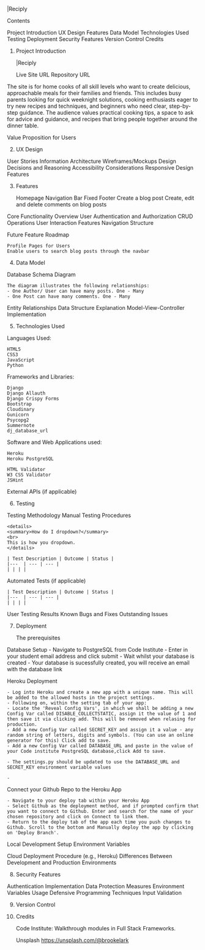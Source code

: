 |Reciply

Contents

Project Introduction
UX Design 
Features
Data Model
Technologies Used
Testing
Deployment
Security Features
Version Control
Credits

1. Project Introduction

    |Reciply

    Live Site URL
    Repository URL

The site is for home cooks of all skill levels who want to create delicious, approachable meals for their families and friends. This includes busy parents looking for quick weeknight solutions, cooking enthusiasts eager to try new recipes and techniques, and beginners who need clear, step-by-step guidance. The audience values practical cooking tips, a space to ask for advice and guidance, and recipes that bring people together around the dinner table.

Value Proposition for Users

2. UX Design

User Stories
Information Architecture
Wireframes/Mockups
Design Decisions and Reasoning
Accessibility Considerations
Responsive Design Features

3. Features

    Homepage
    Navigation Bar
    Fixed Footer
    Create a blog post
    Create, edit and delete comments on blog posts

Core Functionality Overview
User Authentication and Authorization
CRUD Operations
User Interaction Features
Navigation Structure

Future Feature Roadmap

    Profile Pages for Users
    Enable users to search blog posts through the navbar

4. Data Model

Database Schema Diagram

    The diagram illustrates the following relationships: 
    - One Author/ User can have many posts. One - Many
    - One Post can have many comments. One - Many
Entity Relationships
Data Structure Explanation
Model-View-Controller Implementation

5. Technologies Used

Languages Used:

    HTML5
    CSS3
    JavaScript
    Python

Frameworks and Libraries:

    Django
    Django Allauth
    Django Crispy Forms
    Bootstrap
    Cloudinary
    Gunicorn
    Psycopg2
    Summernote
    dj_database_url

Software and Web Applications used: 

    Heroku
    Heroku PostgreSQL

    HTML Validator
    W3 CSS Validator
    JSHint

External APIs (if applicable)

6. Testing

Testing Methodology
Manual Testing Procedures

    <details>
    <summary>How do I dropdown?</summary>
    <br>
    This is how you dropdown.
    </details>

    | Test Description | Outcome | Status |
    |---  | --- | --- |
    | | | |
Automated Tests (if applicable)

    | Test Description | Outcome | Status |
    |---  | --- | --- |
    | | | |

User Testing Results
Known Bugs and Fixes
Outstanding Issues

7. Deployment

    The prerequisites

Database Setup
    - Navigate to PostgreSQL from Code Institute
    - Enter in your student email address and click submit
    - Wait whilst your database is created
    - Your database is sucessfully created, you will receive an email with the database link

Heroku Deployment

    - Log into Heroku and create a new app with a unique name. This will be added to the allowed hosts in the project settings.
    - Following on, within the setting tab of your app:
    - Locate the 'Reveal Config Vars', in which we shall be adding a new Config Var called DISABLE_COLLECTSTATIC, assign it the value of 1 and then save it via clicking add. This will be removed when relasing for production.
    - Add a new Config Var called SECRET_KEY and assign it a value - any random string of letters, digits and symbols. (You can use an online generator for this) Click add to save.
    - Add a new Config Var called DATABASE_URL and paste in the value of your Code institute PostgreSQL database,click Add to save.

    - The settings.py should be updated to use the DATABASE_URL and SECRET_KEY environment variable values

    -  

Connect your Github Repo to the Heroku App

    - Navigate to your deploy tab within your Heroku App
    - Select Github as the deployment method, and if prompted confirm that you want to connect to Github. Enter and search for the name of your chosen repository and click on Connect to link them. 
    - Return to the deploy tab of the app each time you push changes to Github. Scroll to the bottom and Manually deploy the app by clicking on 'Deploy Branch'. 


Local Development Setup
Environment Variables

Cloud Deployment Procedure (e.g., Heroku)
Differences Between Development and Production Environments

8. Security Features

Authentication Implementation
Data Protection Measures
Environment Variables Usage
Defensive Programming Techniques
Input Validation

9. Version Control

10. Credits

    Code Institute: Walkthrough modules in Full Stack Frameworks.

    Unsplash https://unsplash.com/@brookelark


